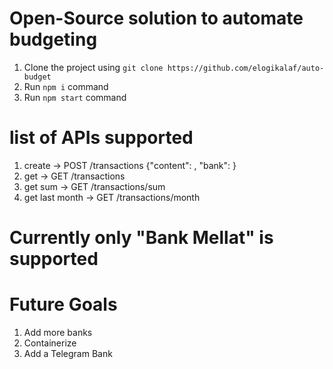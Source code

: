 # Open-Source solution to automate budgeting 


1. Clone the project using `git clone https://github.com/elogikalaf/auto-budget`
2. Run `npm i` command
3. Run `npm start` command

# list of APIs supported
1. create -> POST /transactions {"content": <message>, "bank": <bank name>}
2. get -> GET /transactions
3. get sum -> GET /transactions/sum
4. get last month -> GET /transactions/month

# Currently only "Bank Mellat" is supported

# Future Goals 
1. Add more banks
2. Containerize
3. Add a Telegram Bank
